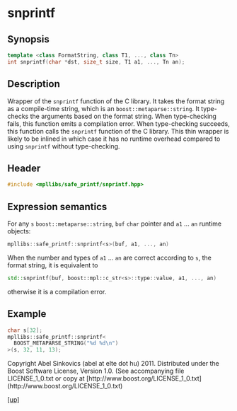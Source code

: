 # snprintf

## Synopsis

```cpp
template <class FormatString, class T1, ..., class Tn>
int snprintf(char *dst, size_t size, T1 a1, ..., Tn an);
```

## Description

Wrapper of the `snprintf` function of the C library. It takes the format string
as a compile-time string, which is an `boost::metaparse::string`.
It type-checks the arguments based on the format string. When type-checking
fails, this function emits a compilation error. When type-checking succeeds,
this function calls the `snprintf` function of the C library. This thin wrapper
is likely to be inlined in which case it has no runtime overhead compared to
using `snprintf` without type-checking.

## Header

```cpp
#include <mpllibs/safe_printf/snprintf.hpp>
```

## Expression semantics

For any `s` `boost::metaparse::string`, `buf` `char` pointer and
`a1` ... `an` runtime objects:

```cpp
mpllibs::safe_printf::snprintf<s>(buf, a1, ..., an)
```

When the number and types of `a1` ... `an` are correct according to `s`, the
format string, it is equivalent to

```cpp
std::snprintf(buf, boost::mpl::c_str<s>::type::value, a1, ..., an)
```

otherwise it is a compilation error.

## Example

```cpp
char s[32];
mpllibs::safe_printf::snprintf<
  BOOST_METAPARSE_STRING("%d %d\n")
>(s, 32, 11, 13);
```

<p class="copyright">
Copyright Abel Sinkovics (abel at elte dot hu) 2011.
Distributed under the Boost Software License, Version 1.0.
(See accompanying file LICENSE_1_0.txt or copy at
[http://www.boost.org/LICENSE_1_0.txt](http://www.boost.org/LICENSE_1_0.txt)
</p>

[[up]](index.html)




